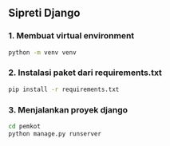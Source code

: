 ## Sipreti Django

### 1. Membuat virtual environment
```bash
python -m venv venv
```

### 2. Instalasi paket dari requirements.txt
```bash
pip install -r requirements.txt
```

### 3. Menjalankan proyek django
```bash
cd pemkot
python manage.py runserver 
```
